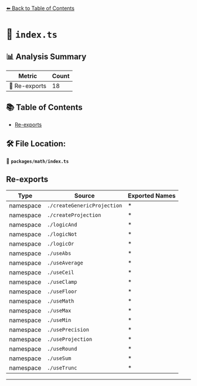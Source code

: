 [⬅️ Back to Table of Contents](../../index.md)

# 📄 `index.ts`

## 📊 Analysis Summary

| Metric | Count |
|--------|-------|
| 🔄 Re-exports | 18 |

## 📚 Table of Contents

- [Re-exports](#re-exports)

## 🛠️ File Location:
📂 **`packages/math/index.ts`**

## Re-exports

| Type | Source | Exported Names |
|------|--------|----------------|
| namespace | `./createGenericProjection` | * |
| namespace | `./createProjection` | * |
| namespace | `./logicAnd` | * |
| namespace | `./logicNot` | * |
| namespace | `./logicOr` | * |
| namespace | `./useAbs` | * |
| namespace | `./useAverage` | * |
| namespace | `./useCeil` | * |
| namespace | `./useClamp` | * |
| namespace | `./useFloor` | * |
| namespace | `./useMath` | * |
| namespace | `./useMax` | * |
| namespace | `./useMin` | * |
| namespace | `./usePrecision` | * |
| namespace | `./useProjection` | * |
| namespace | `./useRound` | * |
| namespace | `./useSum` | * |
| namespace | `./useTrunc` | * |


---